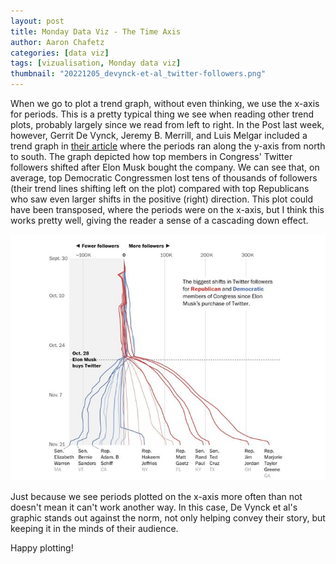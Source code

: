 ```yaml
---
layout: post
title: Monday Data Viz - The Time Axis
author: Aaron Chafetz
categories: [data viz]
tags: [vizualisation, Monday data viz]
thumbnail: "20221205_devynck-et-al_twitter-followers.png"
---
```


When we go to plot a trend graph, without even thinking, we use the x-axis for periods. This is a pretty typical thing we see when reading other trend plots, probably largely since we read from left to right. In the Post last week, however, Gerrit De Vynck, Jeremy B. Merrill, and Luis Melgar included a trend graph in [their article](https://www.washingtonpost.com/technology/2022/11/27/musk-followers-bernie-cruz/) where the periods ran along the y-axis from north to south. The graph depicted how top members in Congress' Twitter followers shifted after Elon Musk bought the company. We can see that, on average, top Democratic Congressmen lost tens of thousands of followers (their trend lines shifting left on the plot) compared with top Republicans who saw even larger shifts in the positive (right) direction. This plot could have been transposed, where the periods were on the x-axis, but I think this works pretty well, giving the reader a sense of a cascading down effect.
 
![congressional twitter followers over time where time is on the y axis](/assets/images/posts/20221205_devynck-et-al_twitter-followers.png)

Just because we see periods plotted on the x-axis more often than not doesn't mean it can't work another way. In this case, De Vynck et al's graphic stands out against the norm, not only helping convey their story, but keeping it in the minds of their audience.

Happy plotting!